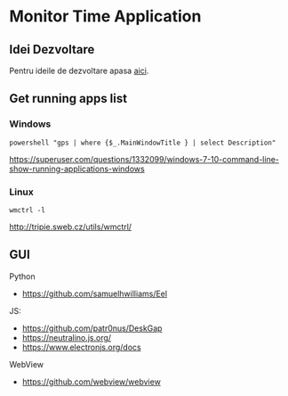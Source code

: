 # Monitor Time Application

## Idei Dezvoltare

Pentru ideile de dezvoltare apasa [aici](docs/IDEAS.md).

## Get running apps list

### Windows

`powershell "gps | where {$_.MainWindowTitle } | select Description"`

https://superuser.com/questions/1332099/windows-7-10-command-line-show-running-applications-windows

### Linux

`wmctrl -l`

http://tripie.sweb.cz/utils/wmctrl/

## GUI

Python

- https://github.com/samuelhwilliams/Eel

JS:

- https://github.com/patr0nus/DeskGap
- https://neutralino.js.org/
- https://www.electronjs.org/docs

WebView

- https://github.com/webview/webview
